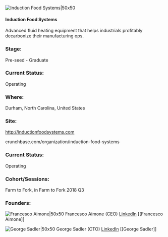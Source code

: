 

![Induction Food Systems|50x50](https://apimg.techstars.com/connect/images/image_files/5b4d0e73c1a4b83b7c000107/original/Artboard_2.jpg)

#### Induction Food Systems
Advanced fluid heating equipment that helps industrials profitably decarbonize their manufacturing ops.

### Stage: 
Pre-seed - Graduate 

### Current Status: 
Operating

### Where:
Durham, North Carolina, United States

### Site:
http://inductionfoodsystems.com



crunchbase.com/organization/induction-food-systems

### Current Status: 
Operating

### Cohort/Sessions: 
Farm to Fork, in Farm to Fork 2018 Q3

### Founders: 

![Francesco Aimone|50x50](https://apimg.techstars.com/connect/images/image_files/5b351a40c1a4b871dd000183/original/FA_Square_%28smaller_size%29.jpg) Francesco Aimone (CEO) [LinkedIn](https://linkedin.com/in/francesco-aimone-97772415) [[Francesco Aimone]]

![George Sadler|50x50]() George Sadler (CTO) [LinkedIn](https://linkedin.com/in/george-sadler-471468b) [[George Sadler]]


